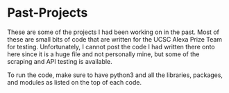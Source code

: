 # Past-Projects

These are some of the projects I had been working on in the past. Most of these are small bits of code that are written for the UCSC Alexa Prize Team for testing. Unfortunately, I cannot post the code I had written there onto here since it is a huge file and not personally mine, but some of the scraping and API testing is available.

To run the code, make sure to have python3 and all the libraries, packages, and modules as listed on the top of each code.
